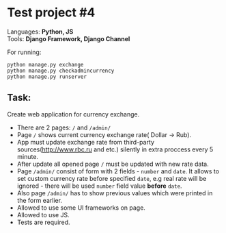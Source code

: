 Test project #4
=================
Languages: **Python, JS**  
Tools: **Django Framework, Django Channel**

For running:
```
python manage.py exchange
python manage.py checkadmincurrency
python manage.py runserver
```

Task:
---------------
Create web application for currency exchange.
- There are 2 pages: `/` and `/admin/`
- Page `/` shows current currency exchange rate( Dollar -> Rub).
- App must update exchange rate from third-party sources(http://www.rbc.ru and etc.) silently in extra proccess every 5 minute.
- After update all opened page `/` must be updated with new rate data.
- Page `/admin/` consist of form with 2 fields - `number` and `date`. 
It allows to set custom currency rate before specified `date`, 
e.g real rate will be ignored -  there will be used `number` field value **before** `date`.
- Also page `/admin/` has to show previous values which were printed in the form earlier.
- Allowed to use some UI frameworks on page.
- Allowed to use JS.
- Tests are required.
